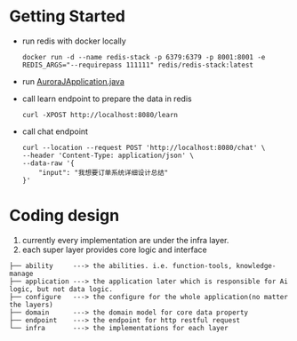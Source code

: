 # Getting Started

- run redis with docker locally

    ``docker run -d --name redis-stack -p 6379:6379 -p 8001:8001 -e REDIS_ARGS="--requirepass 111111" redis/redis-stack:latest`` 

- run [AuroraJApplication.java](src/main/java/com/rakuten/ross/auroraj/AuroraJApplication.java)

- call learn endpoint to prepare the data in redis

    ``curl -XPOST http://localhost:8080/learn``

- call chat endpoint

    ```shell
    curl --location --request POST 'http://localhost:8080/chat' \
    --header 'Content-Type: application/json' \
    --data-raw '{
        "input": "我想要订单系统详细设计总结"
    }'
    ```
  


# Coding design
1. currently every implementation are under the infra layer.
2. each super layer provides core logic and interface

```text
├── ability     ---> the abilities. i.e. function-tools, knowledge-manage 
├── application ---> the application later which is responsible for Ai logic, but not data logic.
├── configure   ---> the configure for the whole application(no matter the layers)
├── domain      ---> the domain model for core data property
├── endpoint    ---> the endpoint for http restful request
└── infra       ---> the implementations for each layer 
```
